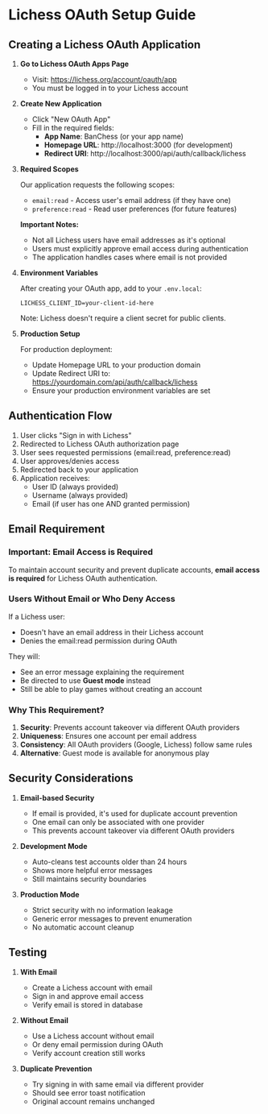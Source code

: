 # Lichess OAuth Setup Guide

## Creating a Lichess OAuth Application

1. **Go to Lichess OAuth Apps Page**
   - Visit: https://lichess.org/account/oauth/app
   - You must be logged in to your Lichess account

2. **Create New Application**
   - Click "New OAuth App"
   - Fill in the required fields:
     - **App Name**: BanChess (or your app name)
     - **Homepage URL**: http://localhost:3000 (for development)
     - **Redirect URI**: http://localhost:3000/api/auth/callback/lichess

3. **Required Scopes**
   
   Our application requests the following scopes:
   - `email:read` - Access user's email address (if they have one)
   - `preference:read` - Read user preferences (for future features)

   **Important Notes:**
   - Not all Lichess users have email addresses as it's optional
   - Users must explicitly approve email access during authentication
   - The application handles cases where email is not provided

4. **Environment Variables**
   
   After creating your OAuth app, add to your `.env.local`:
   ```
   LICHESS_CLIENT_ID=your-client-id-here
   ```
   
   Note: Lichess doesn't require a client secret for public clients.

5. **Production Setup**
   
   For production deployment:
   - Update Homepage URL to your production domain
   - Update Redirect URI to: https://yourdomain.com/api/auth/callback/lichess
   - Ensure your production environment variables are set

## Authentication Flow

1. User clicks "Sign in with Lichess"
2. Redirected to Lichess OAuth authorization page
3. User sees requested permissions (email:read, preference:read)
4. User approves/denies access
5. Redirected back to your application
6. Application receives:
   - User ID (always provided)
   - Username (always provided)
   - Email (if user has one AND granted permission)

## Email Requirement

### Important: Email Access is Required
To maintain account security and prevent duplicate accounts, **email access is required** for Lichess OAuth authentication.

### Users Without Email or Who Deny Access
If a Lichess user:
- Doesn't have an email address in their Lichess account
- Denies the email:read permission during OAuth

They will:
- See an error message explaining the requirement
- Be directed to use **Guest mode** instead
- Still be able to play games without creating an account

### Why This Requirement?
1. **Security**: Prevents account takeover via different OAuth providers
2. **Uniqueness**: Ensures one account per email address
3. **Consistency**: All OAuth providers (Google, Lichess) follow same rules
4. **Alternative**: Guest mode is available for anonymous play

## Security Considerations

1. **Email-based Security**
   - If email is provided, it's used for duplicate account prevention
   - One email can only be associated with one provider
   - This prevents account takeover via different OAuth providers

2. **Development Mode**
   - Auto-cleans test accounts older than 24 hours
   - Shows more helpful error messages
   - Still maintains security boundaries

3. **Production Mode**
   - Strict security with no information leakage
   - Generic error messages to prevent enumeration
   - No automatic account cleanup

## Testing

1. **With Email**
   - Create a Lichess account with email
   - Sign in and approve email access
   - Verify email is stored in database

2. **Without Email**
   - Use a Lichess account without email
   - Or deny email permission during OAuth
   - Verify account creation still works

3. **Duplicate Prevention**
   - Try signing in with same email via different provider
   - Should see error toast notification
   - Original account remains unchanged